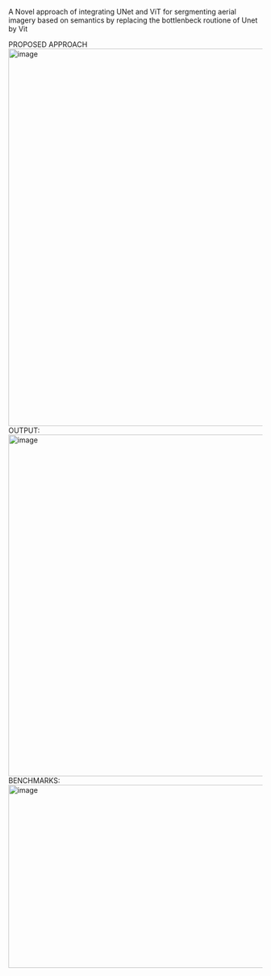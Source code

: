 A Novel approach of integrating UNet and ViT for sergmenting aerial imagery based on semantics by replacing the bottlenbeck routione of Unet by Vit

PROPOSED APPROACH
<img width="1016" height="748" alt="image" src="https://github.com/user-attachments/assets/e319cb1c-1dff-4cf2-94f4-39b1a3365433" />
OUTPUT:
<img width="1350" height="677" alt="image" src="https://github.com/user-attachments/assets/ced5c08f-9896-4334-990e-ebc2d14b4534" />
BENCHMARKS:
<img width="1416" height="363" alt="image" src="https://github.com/user-attachments/assets/71052624-828a-46eb-9e3d-fc585cf59431" />
